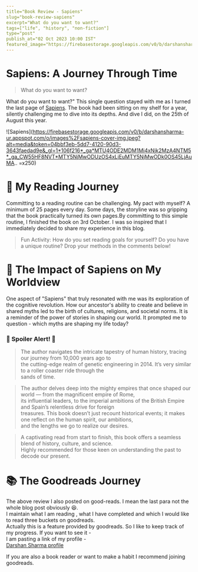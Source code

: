 ```yaml
---
title="Book Review - Sapiens"
slug="book-review-sapiens"
excerpt="What do you want to want?"
tags=["life", "history", "non-fiction"]
type="post"
publish_at="02 Oct 2023 10:00 IST"
featured_image="https://firebasestorage.googleapis.com/v0/b/darshansharma-ur.appspot.com/o/images%2Fsapiens-cover-img.jpeg?alt=media&token=04bbf3eb-5dd7-4120-90d3-3643faedad9e&_gl=1*106f216*_ga*MTU4ODE2MDM1Mi4xNjk2MzA4NTM5*_ga_CW55HF8NVT*MTY5NjMwODUzOS4xLjEuMTY5NjMwODk0OS45LjAuMA.."
---
```





# Sapiens: A Journey Through Time

> What do you want to want?

What do you want to want?" This single question stayed with me as I turned the last page of [Sapiens](https://amzn.to/3PYzrLW). The book had been sitting on my shelf for a year, silently challenging me to dive into its depths. And dive I did, on the 25th of August this year.


![Sapiens](https://firebasestorage.googleapis.com/v0/b/darshansharma-ur.appspot.com/o/images%2Fsapiens-cover-img.jpeg?alt=media&token=04bbf3eb-5dd7-4120-90d3-3643faedad9e&_gl=1*106f216*_ga*MTU4ODE2MDM1Mi4xNjk2MzA4NTM5*_ga_CW55HF8NVT*MTY5NjMwODUzOS4xLjEuMTY5NjMwODk0OS45LjAuMA..
 =x250)


# 📖 My Reading Journey

Committing to a reading routine can be challenging. My pact with myself? A minimum of 25 pages every day. Some days, the storyline was so gripping that the book practically turned its own pages.By committing to this simple routine, I finished the book on 3rd October. I was so inspired that I immediately decided to share my experience in this blog. 

> Fun Activity: How do you set reading goals for yourself? Do you have a unique routine? Drop your methods in the comments below!

# 🧠 The Impact of Sapiens on My Worldview

One aspect of "Sapiens" that truly resonated with me was its exploration of the cognitive revolution. How our ancestor's ability to create and believe in shared myths led to the birth of cultures, religions, and societal norms. It is a reminder of the power of stories in shaping our world. It prompted me to question - which myths are shaping my life today?


### 🚨 Spoiler Alert! 🚨

>The author navigates the intricate tapestry of human history, tracing our journey from 10,000 years ago to      
the cutting-edge realm of genetic engineering in 2014. It’s very similar to a roller coaster ride through the   
sands of time.     
    
>The author delves deep into the mighty empires that once shaped our world — from the magnificent empire of Rome,     
its influential leaders, to the imperial ambitions of the British Empire and Spain’s relentless drive for foreign     
treasures. This book doesn’t just recount historical events; it makes one reflect on the human spirit, our ambitions,       
and the lengths we go to realize our desires. 
              
>A captivating read from start to finish, this book offers a seamless blend of history, culture, and science.      
Highly recommended for those keen on understanding the past to decode our present.    

# 📚 The Goodreads Journey

The above review I also posted on good-reads. I mean the last para not the whole blog post obviously 😆.    
I maintain what I am reading , what I have completed and which I would like to read three buckets on goodreads.   
Actually this is a feature provided by goodreads. So I like to keep track of my progress. If you want to see it -   
 I am pasting a link of my profile -    
[Darshan Sharma profile](https://www.goodreads.com/user/show/66454282-darshan-sharma)

If you are also a book reader or want to make a habit I recommend joining goodreads.

